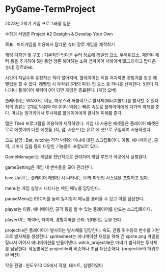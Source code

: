 # PyGame-TermProject

2023년 2학기 게임 프로그래밍 입문

수학과 서범준 Project #2 Desighn & Develop Your Own 

목표 : 파이게임을 이용해서 탑다운 슈터 장르 게임을 제작하기

게임 디자인 및 구조 : 기본적인 탑다운 슈터 장르에 레벨업 요소, 무작위요소, 제한된 체력 등을 추가하여 5분 동안 생존 해야하는 소위 뱀파이어 서바이버(로그라이크 탑다운 슈터) 장르dlek.

시간이 지날수록 등장하는 적이 많아지며, 플레이어는 적을 처치하면 경험치를 얻고 레벨업을 할 수 있다. 레벨업 시 무작위 3개의 파워-업 요소 중 하나를 선택한다.
5분이 지나거나 플레이어 체력이 0이 되면 게임은 종료된다. (게임 오버)

플레이어는 WASD로 이동, 마우스와 좌클릭으로 발사체(에너지볼트)를 발사할 수 있다.
적의 종류는 2개로 박쥐와 마녀이다.박쥐는 빠른 속도로 플레이어에게 다가와 피해를 준다. 마녀는 원거리에서 투사체를 플레이어에게 발사해 피해를 준다.

맵은 Tiled 프로그램을 이용하여 제작하였다.
게임 내 사용한 에셋들은 플레이어 에셋은 무료 에셋이며 다른 에셋들 (적, 맵, 사운드)는 유료 에 셋으로 구입하여 사용하였다.

코드 설명 :
Bat, witch는 각각 박쥐와 마녀에 대한 스크립트이다. 이동, 에니메이션, 공격, 데미지 입음 등의 다양한 기능들이 포함되어 있다.

GameManager는 게임을 전반적으로 관리하며 게임 루프가 이곳에서 실행된다.

gameSetting은 게임 내 변수들을 모아 관리한다.

levelUpUI 는 플레이어 레벨업 시 나타내는 UI와 파워업 시스템을 포함하고 있다.

menu는 게임 실행시 나타나는 메인 메뉴를 담당한다.

pauseMenu는 ESC키를 눌러 일지정지 메뉴를 불러올 수 있고 이를 담당한다.

player는 이동, 에니메이션, 공격 등을 할 수 있는 플레이어를 만드는 스크립트이다.

playerUI는 체력바, 타이머, 경험치바를 관리. 업데이트 등을 한다.

projectile은 플레이어가 발사하는 발사체를 담당한다. 속도, 관통 횟수등의 변수를 기반으로 발사체를 생성한다.
spritesheet는 에니메이션 재생을 위해 긴 sprite png 파일을 잘라서 이어서 에니메이션을 만들어낸다.
witch_projectile은 마녀가 발사하는 투사체를 담당한다. 작동방식은 projectile과 비슷하나 조금 더단순하다. (projectile의 하위호환 버전)

작동 환경 :
윈도우10 OS에서 작성, 테스트, 실행하였다
